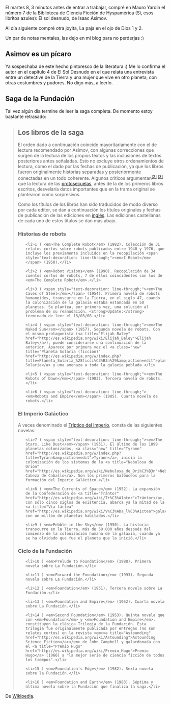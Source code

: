 <html><body><p>El martes 8, 3 minutos antes de entrar a trabajar, compré en Mauro Yardín el número 7 de la Biblioteca de Ciencia Ficción de Hyspamérica (Si, esos libritos azules): El sol desnudo, de Isaac Asimov.



Al día siguiente compré otra joyita, La paja en el ojo de Dios 1 y 2.



Un par de notas mentales, las dejo en mi blog para no perderjas :)



<!--more-->

</p><h2>Asimov es un pícaro</h2>

Ya sospechaba de este hecho pintoresco de la literatura :) Me lo confirma el autor en el capítulo 4 de El Sol Desnudo en el que relata una entrevista entre un detective de la Tierra y una mujer que vive en otro planeta, con otras costumbres y pudores. No digo más, a leerlo.

<h2>Saga de la Fundación</h2>

Tal vez algún día termine de leer la saga completa. De momento estoy bastante retrasado:

<blockquote>

<h2><span class="mw-headline">Los libros de la saga</span></h2>

El orden dado a continuación coincide mayoritariamente con el de lectura recomendado por Asimov, con algunas correcciones que surgen de la lectura de los propios textos y las inclusiones de textos posteriores antes señaladas. Esto no excluye otros ordenamientos de lectura, como el dado por las fechas de publicación, ya que los libros fueron originalmente historias separadas y posteriormente conectadas en un todo coherente. Algunos críticos argumentan<sup id="_ref-1" class="reference"><a href="http://es.wikipedia.org/wiki/Saga_de_la_Fundaci%C3%B3n#_note-1"><span class="corchete-llamada">[</span>2<span class="corchete-llamada">]</span></a></sup> <sup id="_ref-2" class="reference"><a href="http://es.wikipedia.org/wiki/Saga_de_la_Fundaci%C3%B3n#_note-2"><span class="corchete-llamada">[</span>3<span class="corchete-llamada">]</span></a></sup> que la lectura de las <a title="Protosecuela" href="http://es.wikipedia.org/wiki/Protosecuela">protosecuelas</a>, antes de la de los primeros libros escritos, desvelaría datos importantes que en la trama original se plantearon como sorpresivos.



Como los títulos de los libros han sido traducidos de modo diverso por cada editor, se dan a continuación los títulos originales y fechas de publicación de las ediciones en <a title="Inglés" href="http://es.wikipedia.org/wiki/Ingl%C3%A9s">inglés</a>. Las ediciones castellanas de cada uno de estos títulos se dan más abajo.



<a id="Historias_de_robots" title="Historias_de_robots" name="Historias_de_robots"></a>

<h3><span class="mw-headline">Historias de robots</span></h3>

<ul>

	<li>1 ) <em>The Complete Robot</em> (1982). Colección de 31 relatos cortos sobre robots publicados entre 1940 y 1976, que incluye los previamente incluidos en la recopilación <span style="text-decoration: line-through;"><em>I Robot</em></span> (1950).</li>

	<li>2 ) <em>Robot Visions</em> (1990). Recopilación de 34 cuentos cortos de robots, 7 de ellos coincidentes con los de <em>The Complete Robot</em>.</li>

	<li>3 ) <span style="text-decoration: line-through;"><em>The Caves of Steel</em></span> (1954). Primera novela de robots humanoides, transcurre en la Tierra, en el siglo 47, cuando la colonización de la galaxia estaba estancada en 50 planetas. Se plantea, por primera vez, una solución al problema de su reanudación. <strong>Update:</strong> terminado de leer el 18/03/08.</li>

	<li>4 ) <span style="text-decoration: line-through;"><em>The Naked Sun</em></span> (1957). Segunda novela de robots. Con el mismo protagonista (<a title="Elijah Baley" href="http://es.wikipedia.org/wiki/Elijah_Baley">Elijah Baley</a>), puede considerarse una continuación de la anterior. Aparece por primera vez el <a class="new" title="Planeta Solaria (ficción)" href="http://es.wikipedia.org/w/index.php?title=Planeta_Solaria_%28ficci%C3%B3n%29&amp;action=edit">planeta Solaria</a> y una amenaza a toda la galaxia poblada.</li>

	<li>5 ) <span style="text-decoration: line-through;"><em>The Robots of Dawn</em></span> (1983). Tercera novela de robots.</li>

	<li>6 ) <span style="text-decoration: line-through;"><em>Robots and Empire</em></span> (1985). Cuarta novela de robots.</li>

</ul>

<a id="El_Imperio_Gal.C3.A1ctico" title="El_Imperio_Gal.C3.A1ctico" name="El_Imperio_Gal.C3.A1ctico"></a>

<h3><span class="mw-headline">El Imperio Galáctico</span></h3>

A veces denominado el <a title="Tríptico del Imperio" href="http://es.wikipedia.org/wiki/Tr%C3%ADptico_del_Imperio">Tríptico del Imperio</a>, consta de las siguientes novelas:

<ul>

	<li>7 ) <span style="text-decoration: line-through;"><em>The Stars, Like Dust</em></span> (1951). El último de los 1099 planetas colonizados, <a class="new" title="Tyrann" href="http://es.wikipedia.org/w/index.php?title=Tyrann&amp;action=edit">Tyrann</a>, inicia la colonización de los sistemas de la <a title="Nebulosa de Orión" href="http://es.wikipedia.org/wiki/Nebulosa_de_Ori%C3%B3n">Nebulosa Cabeza de Caballo</a>. Son los primeros balbuceos para la formación del Imperio Galáctico.</li>

	<li>8 ) <em>The Currents of Space</em> (1952). La expansión de la Confederación de <a title="Trántor" href="http://es.wikipedia.org/wiki/Tr%C3%A1ntor">Trántor</a>, con sólo cinco siglos de existencia, abarca ya la mitad de la <a title="Vía láctea" href="http://es.wikipedia.org/wiki/V%C3%ADa_l%C3%A1ctea">galaxia</a> con un millón de planetas habitados.</li>

	<li>9 ) <em>Pebble in the Sky</em> (1950). La historia transcurre en la Tierra, más de 50.000 años después del comienzo de la colonización humana de la galaxia, cuando ya se ha olvidado que fue el planeta que la inició.</li>

</ul>

<h3><span class="mw-headline">Ciclo de la Fundación</span></h3>

<ul>

	<li>10 ) <em>Prelude to Foundation</em> (1988). Primera novela sobre La Fundación.</li>

	<li>11 ) <em>Forward the Foundation</em> (1993). Segunda novela sobre La Fundación.</li>

	<li>12 ) <em>Foundation</em> (1951). Tercera novela sobre La Fundación.</li>

	<li>13 ) <em>Foundation and Empire</em> (1952). Cuarta novela sobre La Fundación.</li>

	<li>14 ) <em>Second Foundation</em> (1953). Quinta novela que con <em>Foundation</em> y <em>Foundation and Empire</em>, constituyen la clásica Trilogía de la Fundación. Esta trilogía fue originalmente publicada por entregas (no son relatos cortos) en la revista <em><a title="Astounding" href="http://es.wikipedia.org/wiki/Astounding">Astounding Science Fiction</a></em> de John Campbell y galardonada con el <a title="Premio Hugo" href="http://es.wikipedia.org/wiki/Premio_Hugo">Premio Hugo</a> (1966) a "la mejor serie de ciencia ficción de todos los tiempos".</li>

	<li>15 ) <em>Foundation's Edge</em> (1982). Sexta novela sobre la Fundación.</li>

	<li>16 ) <em>Foundation and Earth</em> (1983). Séptima y última novela sobre la Fundación que finaliza la saga.</li>

</ul>

</blockquote>

De <a href="http://es.wikipedia.org/wiki/Saga_de_la_Fundaci%C3%B3n">Wikipedia</a>.</body></html>